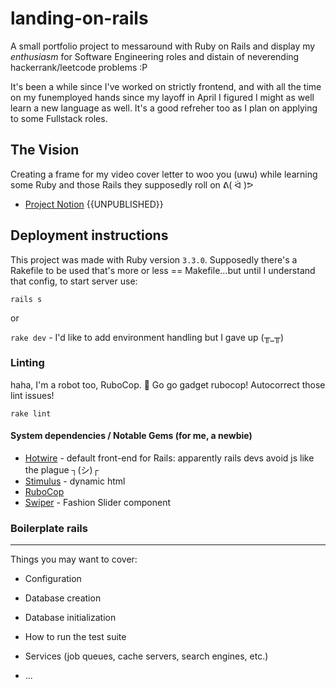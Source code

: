 # landing-on-rails
A small portfolio project to messaround with Ruby on Rails and display my _enthusiasm_ for Software Engineering roles and distain of neverending hackerrank/leetcode problems :P

It's been a while since I've worked on strictly frontend, and with all the time on my funemployed hands since my layoff in April I figured I might as well learn a new language as well. It's a good refreher too as I plan on applying to some Fullstack roles. 

## The Vision
Creating a frame for my video cover letter to woo you (uwu) 
while learning some Ruby and those Rails they supposedly roll on ᕕ( ᐛ )ᕗ

- [Project Notion](https://www.notion.so/anime-garbage/Project-Down-the-Barrel-6e750f09f58e49eea8ef8770e47cf3c5?pvs=4) {{UNPUBLISHED}}


## Deployment instructions
This project was made with Ruby version `3.3.0`. Supposedly there's a Rakefile to be used that's more or less == Makefile...but until I understand that config, to start server use:

`rails s`

or

`rake dev` - I'd like to add environment handling but I gave up (╥_╥)

### Linting
haha, I'm a robot too, RuboCop. 🤖
Go go gadget rubocop! Autocorrect those lint issues!

```rake lint```


#### System dependencies / Notable Gems (for me, a newbie)
* [Hotwire](https://hotwired.dev/) - default front-end for Rails: apparently rails devs avoid js like the plague ┐(シ)┌
* [Stimulus](https://stimulus.hotwired.dev/) - dynamic html
* [RuboCop](https://github.com/rubocop/rubocop)  
* [Swiper](https://uiinitiative.com/catalog/fashion-slider) - Fashion Slider component


### Boilerplate rails
---
Things you may want to cover:

* Configuration

* Database creation

* Database initialization

* How to run the test suite

* Services (job queues, cache servers, search engines, etc.)

* ...
